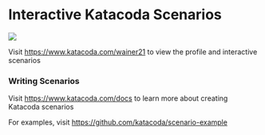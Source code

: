 # Interactive Katacoda Scenarios

[![](http://shields.katacoda.com/katacoda/wainer21/count.svg)](https://www.katacoda.com/wainer21 "Get your profile on Katacoda.com")

Visit https://www.katacoda.com/wainer21 to view the profile and interactive scenarios

### Writing Scenarios
Visit https://www.katacoda.com/docs to learn more about creating Katacoda scenarios

For examples, visit https://github.com/katacoda/scenario-example
